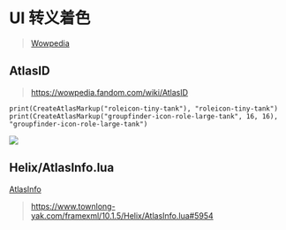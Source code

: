 # UI 转义着色
> [Wowpedia](https://wowpedia.fandom.com/wiki/UI_escape_sequences)

## AtlasID

> https://wowpedia.fandom.com/wiki/AtlasID

```
print(CreateAtlasMarkup("roleicon-tiny-tank"), "roleicon-tiny-tank")
print(CreateAtlasMarkup("groupfinder-icon-role-large-tank", 16, 16), "groupfinder-icon-role-large-tank")
```

![](https://static.wikia.nocookie.net/wowpedia/images/a/a5/API_CreateAtlasMarkup.png/revision/latest?cb=20190811175205)

## Helix/AtlasInfo.lua

[AtlasInfo](../../Codes/AtlasInfo.lua)

> https://www.townlong-yak.com/framexml/10.1.5/Helix/AtlasInfo.lua#5954